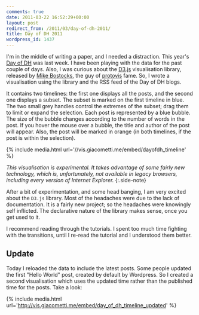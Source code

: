 ```yaml
---
comments: true
date: 2011-03-22 16:52:29+00:00
layout: post
redirect_from: /2011/03/day-of-dh-2011/
title: Day of DH 2011
wordpress_id: 1437
---
```


I'm in the middle of writing a paper, and I needed a distraction. This year's [Day of DH](http://tapor.ualberta.ca/taporwiki/index.php/Day_in_the_Life_of_the_Digital_Humanities_2011) was last week. I have been playing with the data for the past couple of days. Also, I was curious about the [D3.js](http://mbostock.github.com/d3/) visualisation library, released by [Mike Bostocks](http://bost.ocks.org/mike/), the guy of [protovis](http://vis.stanford.edu/protovis/) fame. So, I wrote a visualisation using the library and the RSS feed of the Day of DH blogs.

It contains two timelines: the first one displays all the posts, and the second one displays a subset. The subset is marked on the first timeline in blue. The two small grey handles control the extremes of the subset; drag them to limit or expand the selection. Each post is represented by a blue bubble. The size of the bubble changes according to the number of words in the post. If you hover the mouse over a bubble, the title and author of the post will appear. Also, the post will be marked in orange (in both timelines, if the post is within the selection).


{% include media.html url='//vis.giacometti.me/embed/dayofdh_timeline' %}

*This visualisation is experimental. It takes advantage of some fairly new technology, which is, unfortunately, not available in legacy browsers, including every version of Internet Explorer.*
{:.side-note}

After a bit of experimentation, and some head banging, I am very excited about the `D3.js` library. Most of the headaches were due to the lack of documentation. It is a fairly new project; so the headaches were knowingly self inflicted. The declarative nature of the library makes sense, once you get used to it.

I recommend reading through the tutorials. I spent too much time fighting with the transitions, until I re-read the tutorial and I understood them better.



## Update


Today I reloaded the data to include the latest posts. Some people updated the first "Hello World" post, created by default by Wordpress. So I created a second visualisation which uses the updated time rather than the published time for the posts. Take a look:


{% include media.html url='http://vis.giacometti.me/embed/day_of_dh_timeline_updated' %}
